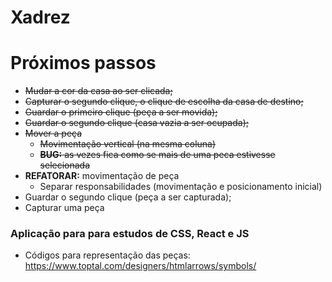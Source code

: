 Xadrez
===

# Próximos passos
- ~~Mudar a cor da casa ao ser clicada;~~
- ~~Capturar o segundo clique, o clique de escolha da casa de destino;~~
- ~~Guardar o primeiro clique (peça a ser movida);~~
- ~~Guardar o segundo clique (casa vazia a ser ocupada);~~
- ~~Mover a peça~~
    - ~~Movimentação vertical (na mesma coluna)~~
    - ~~**BUG:** as vezes fica como se mais de uma peca estivesse selecionada~~
- **REFATORAR:** movimentação de peça
    - Separar responsabilidades (movimentação e posicionamento inicial)
- Guardar o segundo clique (peça a ser capturada);
- Capturar uma peça


### Aplicação para para estudos de CSS, React e JS

- Códigos para representação das peças: https://www.toptal.com/designers/htmlarrows/symbols/
